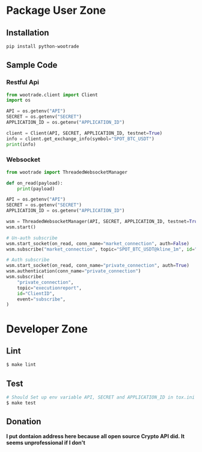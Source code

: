 # Package User Zone

## Installation

```bash
pip install python-wootrade
```

## Sample Code
### Restful Api
```python
from wootrade.client import Client
import os

API = os.getenv("API")
SECRET = os.getenv("SECRET")
APPLICATION_ID = os.getenv("APPLICATION_ID")

client = Client(API, SECRET, APPLICATION_ID, testnet=True)
info = client.get_exchange_info(symbol="SPOT_BTC_USDT")
print(info)
```

### Websocket

```python
from wootrade import ThreadedWebsocketManager

def on_read(payload):
    print(payload)

API = os.getenv("API")
SECRET = os.getenv("SECRET")
APPLICATION_ID = os.getenv("APPLICATION_ID")

wsm = ThreadedWebsocketManager(API, SECRET, APPLICATION_ID, testnet=True)
wsm.start()

# Un-auth subscribe
wsm.start_socket(on_read, conn_name="market_connection", auth=False)
wsm.subscribe("market_connection", topic="SPOT_BTC_USDT@kline_1m", id="ClientID", event="subscribe")

# Auth subscribe
wsm.start_socket(on_read, conn_name="private_connection", auth=True)
wsm.authentication(conn_name="private_connection")
wsm.subscribe(
    "private_connection",
    topic="executionreport",
    id="ClientID",
    event="subscribe",
)
```
# Developer Zone

## Lint

```bash
$ make lint
```

## Test

```bash
# Should Set up env variable API, SECRET and APPLICATION_ID in tox.ini
$ make test 
```

## Donation
**I put dontaion address here because all open source Crypto API did. It seems unprofessional if I don't**
